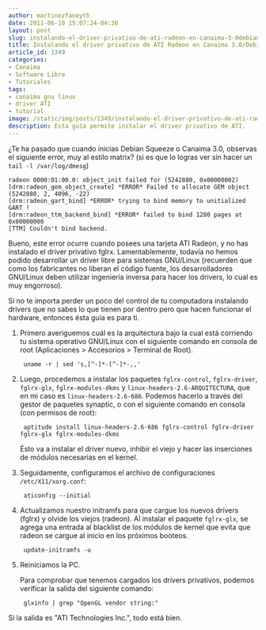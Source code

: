 ```yaml
---
author: martinezfaneyth
date: 2011-06-10 15:07:24-04:30
layout: post
slug: instalando-el-driver-privativo-de-ati-radeon-en-canaima-3-0debian-6-0
title: Instalando el driver privativo de ATI Radeon en Canaima 3.0/Debian 6.0
article_id: 1349
categories:
- Canaima
- Software Libre
- Tutoriales
tags:
- canaima gnu linux
- driver ATI
- tutorial
image: /static/img/posts/1349/instalando-el-driver-privativo-de-ati-radeon-en-canaima-3-0debian-6-0__1.jpg
description: Esta guía permite instalar el driver privativo de ATI.
---
```


¿Te ha pasado que cuando inicias Debian Squeeze o Canaima 3.0, observas el siguiente error, muy al estilo matrix? (si es que lo logras ver sin hacer un `tail -l /var/log/dmesg`)

    radeon 0000:01:00.0: object_init failed for (5242880, 0x00000002)
    [drm:radeon_gem_object_create] *ERROR* Failed to allocate GEM object (5242880, 2, 4096, -22)
    [drm:radeon_gart_bind] *ERROR* trying to bind memory to unitialized GART !
    [drm:radeon_ttm_backend_bind] *ERROR* failed to bind 1280 pages at 0x00000000
    [TTM] Couldn't bind backend.

Bueno, este error ocurre cuando posees una tarjeta ATI Radeon, y no has instalado el driver privativo fglrx. Lamentablemente, todavía no hemos podido desarrollar un driver libre para sistemas GNU/Linux (recuerden que como los fabricantes no liberan el código fuente, los desarrolladores GNU/Linux deben utilizar ingeniería inversa para hacer los drivers, lo cual es muy engorroso).

Si no te importa perder un poco del control de tu computadora instalando drivers que no sabes lo que tienen por dentro pero que hacen funcionar el hardware, entonces ésta guía es para ti.

1. Primero averiguemos cuál es la arquitectura bajo la cual está corriendo tu sistema operativo GNU/Linux con el siguiente comando en consola de root (Aplicaciones > Accesorios > Terminal de Root).

        uname -r | sed 's,[^-]*-[^-]*-,,'

2. Luego, procedemos a instalar los paquetes `fglrx-control`, `fglrx-driver`, `fglrx-glx`, `fglrx-modules-dkms` y `linux-headers-2.6-ARQUITECTURA`, que en mi caso es `linux-headers-2.6-686`. Podemos hacerlo a través del gestor de paquetes synaptic, o con el siguiente comando en consola (con permisos de root):

        aptitude install linux-headers-2.6-686 fglrx-control fglrx-driver fglrx-glx fglrx-modules-dkms

    Ésto va a instalar el driver nuevo, inhibir el viejo y hacer las inserciones de módulos necesarias en el kernel.

3. Seguidamente, configuramos el archivo de configuraciones `/etc/X11/xorg.conf`:

        aticonfig --initial

5. Actualizamos nuestro initramfs para que cargue los nuevos drivers (fglrx) y olvide los viejos (radeon). Al instalar el paquete `fglrx-glx`, se agrega una entrada al blacklist de los módulos de kernel que evita que radeon se cargue al inicio en los próximos booteos.

        update-initramfs -u

6. Reiniciamos la PC.

    Para comprobar que tenemos cargados los drivers privativos, podemos verificar la salida del siguiente comando:

        glxinfo | grep "OpenGL vendor string:"

Si la salida es "ATI Technologies Inc.", todo está bien.
